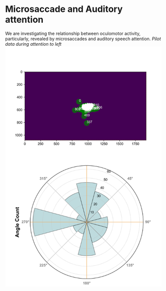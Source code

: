 # Microsaccade and Auditory attention

We are investigating the relationship between oculomotor activity, particularly, revealed by microsaccades and auditory speech attention.
*Pilot data during attention to left*
![pic](images/ms_aud_1.png "individual result")
